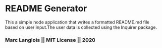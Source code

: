 # README Generator

This a simple node application that writes a formatted README.md file based on user input.The user data is collected using the Inquirer package.

### Marc Langlois || MIT License || 2020


